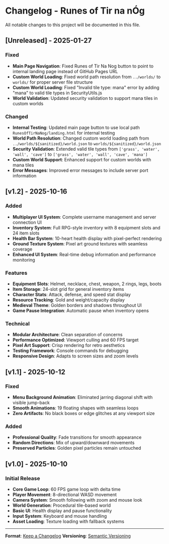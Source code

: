 # Changelog - Runes of Tir na nÓg

All notable changes to this project will be documented in this file.

## [Unreleased] - 2025-01-27

### Fixed
- **Main Page Navigation**: Fixed Runes of Tir Na Nog button to point to internal landing page instead of GitHub Pages URL
- **Custom World Loading**: Fixed world path resolution from `../worlds/` to `worlds/` for proper server file structure
- **Custom World Loading**: Fixed "Invalid tile type: mana" error by adding "mana" to valid tile types in SecurityUtils.js
- **World Validation**: Updated security validation to support mana tiles in custom worlds

### Changed
- **Internal Testing**: Updated main page button to use local path `RunesOfTirNaNog/landing.html` for internal testing
- **World Path Resolution**: Changed custom world loading path from `../worlds/${sanitized}/world.json` to `worlds/${sanitized}/world.json`
- **Security Validation**: Extended valid tile types from `['grass', 'water', 'wall', 'cave']` to `['grass', 'water', 'wall', 'cave', 'mana']`
- **Custom World Support**: Enhanced support for custom worlds with mana tiles
- **Error Messages**: Improved error messages to include server port information

## [v1.2] - 2025-10-16

### Added
- **Multiplayer UI System**: Complete username management and server connection UI
- **Inventory System**: Full RPG-style inventory with 8 equipment slots and 24 item slots
- **Health Bar System**: 10-heart health display with pixel-perfect rendering
- **Ground Texture System**: Pixel art ground textures with seamless coverage
- **Enhanced UI System**: Real-time debug information and performance monitoring

### Features
- **Equipment Slots**: Helmet, necklace, chest, weapon, 2 rings, legs, boots
- **Item Storage**: 24-slot grid for general inventory items
- **Character Stats**: Attack, defense, and speed stat display
- **Resource Tracking**: Gold and weight/capacity display
- **Medieval Theme**: Golden borders and shadows throughout UI
- **Game Pause Integration**: Automatic pause when inventory opens

### Technical
- **Modular Architecture**: Clean separation of concerns
- **Performance Optimized**: Viewport culling and 60 FPS target
- **Pixel Art Support**: Crisp rendering for retro aesthetics
- **Testing Framework**: Console commands for debugging
- **Responsive Design**: Adapts to screen sizes and zoom levels

## [v1.1] - 2025-10-12

### Fixed
- **Menu Background Animation**: Eliminated jarring diagonal shift with visible jump-back
- **Smooth Animations**: 19 floating shapes with seamless loops
- **Zero Artifacts**: No black boxes or edge glitches at any viewport size

### Added
- **Professional Quality**: Fade transitions for smooth appearance
- **Random Directions**: Mix of upward/downward movements
- **Preserved Particles**: Golden pixel particles remain untouched

## [v1.0] - 2025-10-10

### Initial Release
- **Core Game Loop**: 60 FPS game loop with delta time
- **Player Movement**: 8-directional WASD movement
- **Camera System**: Smooth following with zoom and mouse look
- **World Generation**: Procedural tile-based world
- **Basic UI**: Health display and pause functionality
- **Input System**: Keyboard and mouse handling
- **Asset Loading**: Texture loading with fallback systems

---

**Format**: [Keep a Changelog](https://keepachangelog.com/en/1.0.0/)
**Versioning**: [Semantic Versioning](https://semver.org/spec/v2.0.0.html)
